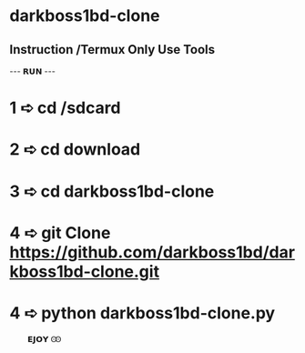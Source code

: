 # darkboss1bd-clone

## Instruction /Termux Only Use Tools

--- 𝗥𝗨𝗡 --- 

# 1 ➪ cd /sdcard

# 2 ➪ cd download

# 3 ➪ cd darkboss1bd-clone

# 4 ➪ git Clone  https://github.com/darkboss1bd/darkboss1bd-clone.git

# 4 ➪ python darkboss1bd-clone.py

        𝗘𝗝𝗢𝗬 Ꙭ
